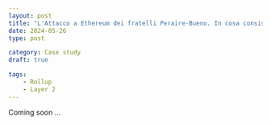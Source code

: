 ```yaml
---
layout: post
title: "L'Attacco a Ethereum dei fratelli Peraire-Bueno. In cosa consiste"
date: 2024-05-26 
type: post

category: Case study
draft: true

tags: 
    - Rollup
    - Layer 2
---
```

Coming soon ...